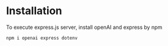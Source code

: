 # Installation
To execute express.js server, install openAI and express by npm
```
npm i openai express dotenv
```

